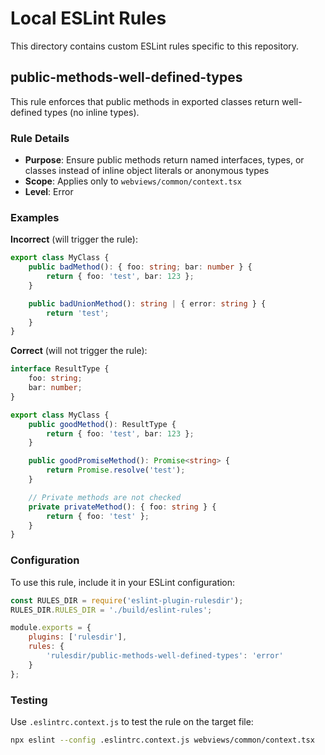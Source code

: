 # Local ESLint Rules

This directory contains custom ESLint rules specific to this repository.

## public-methods-well-defined-types

This rule enforces that public methods in exported classes return well-defined types (no inline types).

### Rule Details

- **Purpose**: Ensure public methods return named interfaces, types, or classes instead of inline object literals or anonymous types
- **Scope**: Applies only to `webviews/common/context.tsx`
- **Level**: Error

### Examples

**Incorrect** (will trigger the rule):
```typescript
export class MyClass {
	public badMethod(): { foo: string; bar: number } {
		return { foo: 'test', bar: 123 };
	}

	public badUnionMethod(): string | { error: string } {
		return 'test';
	}
}
```

**Correct** (will not trigger the rule):
```typescript
interface ResultType {
	foo: string;
	bar: number;
}

export class MyClass {
	public goodMethod(): ResultType {
		return { foo: 'test', bar: 123 };
	}

	public goodPromiseMethod(): Promise<string> {
		return Promise.resolve('test');
	}

	// Private methods are not checked
	private privateMethod(): { foo: string } {
		return { foo: 'test' };
	}
}
```

### Configuration

To use this rule, include it in your ESLint configuration:

```javascript
const RULES_DIR = require('eslint-plugin-rulesdir');
RULES_DIR.RULES_DIR = './build/eslint-rules';

module.exports = {
	plugins: ['rulesdir'],
	rules: {
		'rulesdir/public-methods-well-defined-types': 'error'
	}
};
```

### Testing

Use `.eslintrc.context.js` to test the rule on the target file:

```bash
npx eslint --config .eslintrc.context.js webviews/common/context.tsx
```